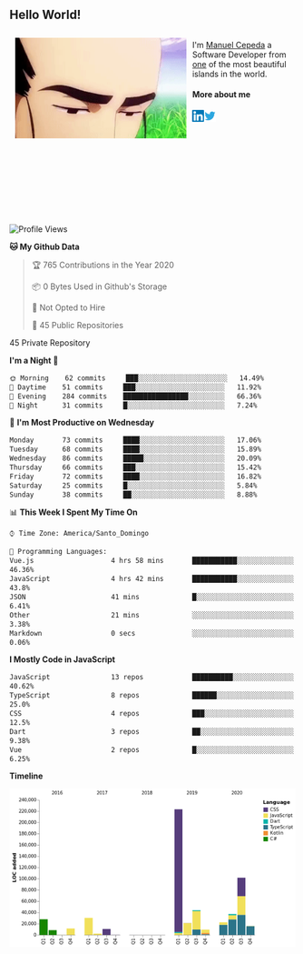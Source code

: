 <h2> Hello World!</h2>

<div style="display:inline-block">
  <img alt="Ah, I see you're a man of culture as well" align="left" width="60%" style="margin: 10px" src="https://raw.githubusercontent.com/mecm1993/mecm1993/master/assets/background.gif">

  I'm [Manuel Cepeda](https://manuelcepeda.dev) a Software Developer from [one](https://en.wikipedia.org/wiki/Dominican_Republic) of the most beautiful islands in the world.

  #### More about me

  <a href="https://www.linkedin.com/in/manuel-cepeda-0336a999/">
    <img align="left" alt="Manuel Cepeda | LinkedIn" width="21px" src="https://raw.githubusercontent.com/mecm1993/mecm1993/master/assets/linkedin.svg" />
  </a>
  <a href="https://twitter.com/mecm1993">
    <img align="left" alt="Manuel Cepeda | Twitter" width="21px" src="https://raw.githubusercontent.com/mecm1993/mecm1993/master/assets/twitter.svg" />
  </a>
  <br />
  <br />
  <br />
  <br />
  <br />
  <br />
  <br />
  <br />
  <br />
  <br />
  <br />
</div>

<!--START_SECTION:waka-->
![Profile Views](http://img.shields.io/badge/Profile%20Views-0-blue)

**🐱 My Github Data** 

> 🏆 765 Contributions in the Year 2020
 > 
> 📦 0 Bytes Used in Github's Storage 
 > 
> 🚫 Not Opted to Hire
 > 
> 📜 45 Public Repositories 
 > 
45 Private Repository 
 > 
**I'm a Night 🦉** 

```text
🌞 Morning    62 commits     ███░░░░░░░░░░░░░░░░░░░░░░   14.49% 
🌆 Daytime    51 commits     ███░░░░░░░░░░░░░░░░░░░░░░   11.92% 
🌃 Evening    284 commits    ████████████████░░░░░░░░░   66.36% 
🌙 Night      31 commits     █░░░░░░░░░░░░░░░░░░░░░░░░   7.24%

```
📅 **I'm Most Productive on Wednesday** 

```text
Monday       73 commits     ████░░░░░░░░░░░░░░░░░░░░░   17.06% 
Tuesday      68 commits     ████░░░░░░░░░░░░░░░░░░░░░   15.89% 
Wednesday    86 commits     █████░░░░░░░░░░░░░░░░░░░░   20.09% 
Thursday     66 commits     ███░░░░░░░░░░░░░░░░░░░░░░   15.42% 
Friday       72 commits     ████░░░░░░░░░░░░░░░░░░░░░   16.82% 
Saturday     25 commits     █░░░░░░░░░░░░░░░░░░░░░░░░   5.84% 
Sunday       38 commits     ██░░░░░░░░░░░░░░░░░░░░░░░   8.88%

```


📊 **This Week I Spent My Time On** 

```text
⌚︎ Time Zone: America/Santo_Domingo

💬 Programming Languages: 
Vue.js                   4 hrs 58 mins       ███████████░░░░░░░░░░░░░░   46.36% 
JavaScript               4 hrs 42 mins       ███████████░░░░░░░░░░░░░░   43.8% 
JSON                     41 mins             █░░░░░░░░░░░░░░░░░░░░░░░░   6.41% 
Other                    21 mins             ░░░░░░░░░░░░░░░░░░░░░░░░░   3.38% 
Markdown                 0 secs              ░░░░░░░░░░░░░░░░░░░░░░░░░   0.06%

```

**I Mostly Code in JavaScript** 

```text
JavaScript               13 repos            ██████████░░░░░░░░░░░░░░░   40.62% 
TypeScript               8 repos             ██████░░░░░░░░░░░░░░░░░░░   25.0% 
CSS                      4 repos             ███░░░░░░░░░░░░░░░░░░░░░░   12.5% 
Dart                     3 repos             ██░░░░░░░░░░░░░░░░░░░░░░░   9.38% 
Vue                      2 repos             █░░░░░░░░░░░░░░░░░░░░░░░░   6.25%

```


**Timeline**

![Chart not found](https://raw.githubusercontent.com/mecm1993/mecm1993/master/charts/bar_graph.png) 


<!--END_SECTION:waka-->